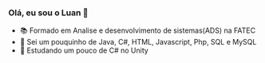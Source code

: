 ### Olá, eu sou o Luan 🥳 

- 📚 Formado em Analise e desenvolvimento de sistemas(ADS) na FATEC
- 🔭 Sei um pouquinho de Java, C#, HTML, Javascript, Php, SQL e MySQL
- 🌱 Estudando um pouco de C# no Unity
